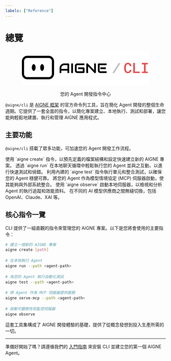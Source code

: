 ```yaml
---
labels: ["Reference"]
---
```


# 總覽

<p align="center">
  <picture>
    <source srcset="../logo-dark.svg" media="(prefers-color-scheme: dark)">
    <source srcset="../logo.svg" media="(prefers-color-scheme: light)">
    <img src="../logo.svg" alt="AIGNE 標誌" width="400" />
  </picture>

  <center>您的 Agent 開發指令中心</center>
</p>

`@aigne/cli` 是 [AIGNE 框架](https://github.com/AIGNE-io/aigne-framework) 的官方命令列工具，旨在簡化 Agent 開發的整個生命週期。它提供了一套全面的指令，以簡化專案建立、本地執行、測試和部署，讓您能夠輕鬆地建置、執行和管理 AIGNE 應用程式。

## 主要功能

`@aigne/cli` 搭載了眾多功能，可加速您的 Agent 開發工作流程。

<x-cards data-columns="3">
  <x-card data-title="專案鷹架" data-icon="lucide:folder-plus">
    使用 `aigne create` 指令，以預先定義的檔案結構和設定快速建立新的 AIGNE 專案。
  </x-card>
  <x-card data-title="本地 Agent 執行" data-icon="lucide:play-circle">
    透過 `aigne run` 在本地聊天循環中輕鬆執行您的 Agent 並與之互動，以進行快速測試和偵錯。
  </x-card>
  <x-card data-title="自動化測試" data-icon="lucide:beaker">
    利用內建的 `aigne test` 指令執行單元和整合測試，以確保您的 Agent 穩健可靠。
  </x-card>
  <x-card data-title="MCP 伺服器整合" data-icon="lucide:server">
    將您的 Agent 作為模型情境協定 (MCP) 伺服器啟動，使其能夠與外部系統整合。
  </x-card>
  <x-card data-title="豐富的可觀察性" data-icon="lucide:bar-chart-3">
    使用 `aigne observe` 啟動本地伺服器，以檢視和分析 Agent 的執行追蹤和效能資料。
  </x-card>
  <x-card data-title="多模型支援" data-icon="lucide:bot">
    在不同的 AI 模型供應商之間無縫切換，包括 OpenAI、Claude、XAI 等。
  </x-card>
</x-cards>

## 核心指令一覽

CLI 提供了一組直觀的指令來管理您的 AIGNE 專案。以下是您將會使用的主要指令：

```bash Basic Commands icon=lucide:terminal
# 建立一個新的 AIGNE 專案
aigne create [path]

# 在本地執行 Agent
aigne run --path <agent-path>

# 為您的 Agent 執行自動化測試
aigne test --path <agent-path>

# 將 Agent 作為 MCP 伺服器提供服務
aigne serve-mcp --path <agent-path>

# 啟動可觀察性和監控伺服器
aigne observe
```

這套工具集構成了 AIGNE 開發體驗的基礎，提供了從概念發想到投入生產所需的一切。

---

準備好開始了嗎？請遵循我們的 [入門指南](./getting-started.md) 來安裝 CLI 並建立您的第一個 AIGNE Agent。
